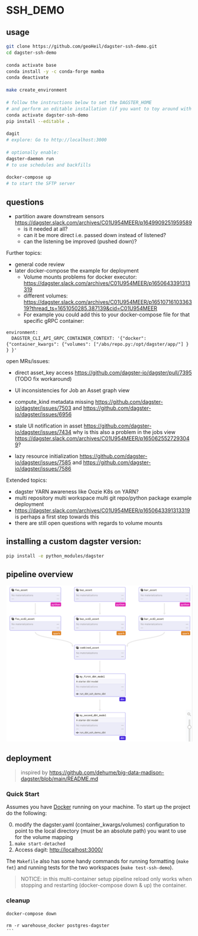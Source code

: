 # SSH_DEMO

## usage

```bash
git clone https://github.com/geoHeil/dagster-ssh-demo.git
cd dagster-ssh-demo

conda activate base
conda install -y -c conda-forge mamba
conda deactivate

make create_environment

# follow the instructions below to set the DAGSTER_HOME
# and perform an editable installation (if you want to toy around with this dummy pipeline)
conda activate dagster-ssh-demo
pip install --editable .

dagit
# explore: Go to http://localhost:3000

# optionally enable:
dagster-daemon run
# to use schedules and backfills

docker-compose up
# to start the SFTP server
```

## questions

- partition aware downstream sensors https://dagster.slack.com/archives/C01U954MEER/p1649909251959589
  - is it needed at all?
  - can it be more direct i.e. passed down instead of listened?
  - can the listening be improved (pushed down)?


Further topics:
- general code review
- later docker-compose the example for deployment
  - Volume mounts problems for docker executor: https://dagster.slack.com/archives/C01U954MEER/p1650643391313319
  - different volumes: https://dagster.slack.com/archives/C01U954MEER/p1651071610336319?thread_ts=1651050285.387139&cid=C01U954MEER 
  - For example you could add this to your docker-compose file for that specific gRPC container:

```
environment:
  DAGSTER_CLI_API_GRPC_CONTAINER_CONTEXT: '{"docker": {"container_kwargs": {"volumes": ["/abs/repo.py:/opt/dagster/app/"] } } }'
```

open MRs/issues:
 - direct asset_key access https://github.com/dagster-io/dagster/pull/7395 (TODO fix workaround)
 - UI inconsistencies for Job an Asset graph view
  - compute_kind metadata missing https://github.com/dagster-io/dagster/issues/7503 and https://github.com/dagster-io/dagster/issues/6956
  - stale UI notification in asset https://github.com/dagster-io/dagster/issues/7434 why is this also a problem in the jobs view https://dagster.slack.com/archives/C01U954MEER/p1650625527293049?

  - lazy resource initialization https://github.com/dagster-io/dagster/issues/7585 and https://github.com/dagster-io/dagster/issues/7586
  

 Extended topics:
 - dagster YARN awareness like Oozie K8s on YARN?
 - multi repository multi workspace multi git repo/python package example deployment
  - https://dagster.slack.com/archives/C01U954MEER/p1650643391313319 is perhaps a first step towards this
  - there are still open questions with regards to volume mounts


## installing a custom dagster version:

```bash
pip install -e python_modules/dagster
```

## pipeline overview

![pipeline overview](img/pipeline.png)


## deployment 

> inspired by https://github.com/dehume/big-data-madison-dagster/blob/main/README.md


### Quick Start
Assumes you have [Docker](https://www.docker.com/) running on your machine. To start up the project do the following:

0. modify the dagster.yaml (container_kwargs/volumes) configuration to point to the local directory (must be an absolute path) you want to use for the volume mapping
1. `make start-detached`
2. Access dagit: [http://localhost:3000/](http://localhost:3000/)

The `Makefile` also has some handy commands for running formatting (`make fmt`) and running tests for the two workspaces (`make test-ssh-demo`).

> NOTICE: in this multi-container setup pipeline reload only works when stopping and restarting (docker-compose down & up) the container.

### cleanup

```
docker-compose down

rm -r warehouse_docker postgres-dagster
´``

